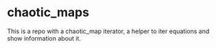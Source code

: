 # chaotic_maps

This is a repo with a chaotic_map iterator, a helper to iter equations and show information about it.
